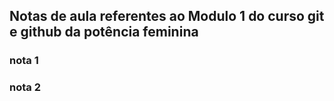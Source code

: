 ## Notas de aula referentes ao Modulo 1 do curso git e github da potência feminina


### nota 1

### nota 2